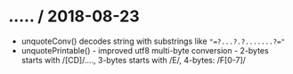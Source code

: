 
# ..... / 2018-08-23

  * unquoteConv() decodes string with substrings like `"=?...?.?.......?="`
  * unquotePrintable() - improved utf8 multi-byte conversion - 2-bytes starts with /[CD]/...., 3-bytes starts with /E/, 4-bytes: /F[0-7]/
